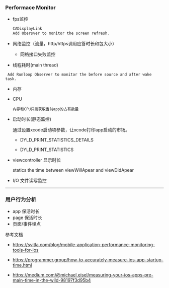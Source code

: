 ### Performace Monitor

- fps监控

  ```swift
  CADisplayLink
  Add Obersver to monitor the screen refresh.
  ```

  

- 网络监控（流量，http/https调用应答时长和包大小）

  - 网络接口失败监控

- 线程耗时(main thread)

```
 Add Runloop Observer to monitor the before source and after wake task.
```

- 内存

- CPU

  ```text
  内存和CPU只能获取当前app的占有数量
  ```

  

- 启动时长(静态监控)

  通过设置xcode启动项参数，让xcode打印app启动的市场。

  - DYLD_PRINT_STATISTICS_DETAILS

  - DYLD_PRINT_STATISTICS

- viewcontroller 显示时长

   statics the time between viewWillApear and viewDidApear

- I/O 文件读写监控

---

### 用户行为分析

- app 保活时长
- page 保活时长
- 页面/事件埋点



参考文档

- https://svitla.com/blog/mobile-application-performance-monitoring-tools-for-ios

- https://programmer.group/how-to-accurately-measure-ios-app-startup-time.html

- https://medium.com/@michael.eisel/measuring-your-ios-apps-pre-main-time-in-the-wild-98197f3d95b4